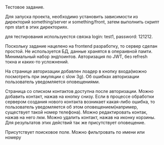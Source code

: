 Тестовое задание.

Для запуска проекта, необходимо установить зависимости из директорий something/server и something/front, затем выполнить скрипт npm start в этих директориях.

для тестирования используестся связка login: test1, password: 121212.

Поскольку задание нацелено на frontend разработку, то сервер сделан простой. Не используется БД, данные хранятся в операивной памти.
Минимальный набор эндпоинтов. Авторизация по JWT, без refresh токна и каких-то усложнений.

На странице авторизации добавлен лоадер в кнопку входа(можно посмотреть при эмуляции с slow 3g). Об ошибках авторизации пользователь уведомляется оповещениями.

Страница со списком контактов доступна после авторизации. Можно добавить контакт, нажав на кнопку снизу.
Если в процессе обработки сервером создания нового контакта возникает какая-либо ошибка, то пользователь уведомляется об этом оповещением(например, существует такой номер телефона).
Можно редактировать контак, нажав на него лкм. Можно удалить контакт, нажав на иконку корзины. Для результатов этих действий так же присутствует оповещение.

Присутствует поисковое поле. Можно фильтровать по имени или номеру
